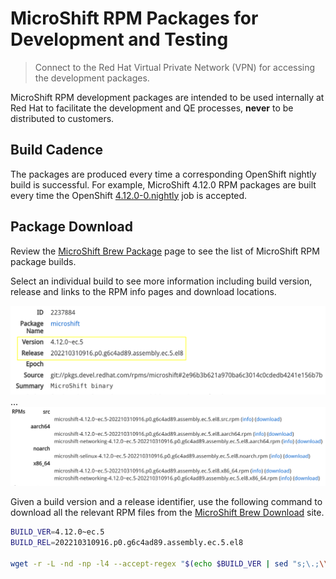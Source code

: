 # MicroShift RPM Packages for Development and Testing

> Connect to the Red Hat Virtual Private Network (VPN) for accessing the development packages.

MicroShift RPM development packages are intended to be used internally at Red Hat to facilitate the development and QE processes, **never** to be distributed to customers. 

## Build Cadence
The packages are produced every time a corresponding OpenShift nightly build is successful. For example, MicroShift 4.12.0 RPM packages are built every time the OpenShift [4.12.0-0.nightly](https://openshift-release.apps.ci.l2s4.p1.openshiftapps.com/#4.12.0-0.nightly) job is accepted.

## Package Download
Review the [MicroShift Brew Package](https://brewweb.engineering.redhat.com/brew/packageinfo?packageID=82827) page to see the list of MicroShift RPM package builds.

Select an individual build to see more information including build version, release and links to the RPM info pages and download locations.

![RPMs Version and Release](./images/rpm_packages_version.png)
...
![RPMs Info and Download](./images/rpm_packages_info.png)

Given a build version and a release identifier, use the following command to download all the relevant RPM files from the [MicroShift Brew Download](http://download.eng.bos.redhat.com/brewroot/vol/rhel-8/packages/microshift/) site.

```bash
BUILD_VER=4.12.0~ec.5
BUILD_REL=202210310916.p0.g6c4ad89.assembly.ec.5.el8

wget -r -L -nd -np -l4 --accept-regex "$(echo $BUILD_VER | sed "s;\.;\\\.;")" -A "*${BUILD_REL}*.rpm" http://download.eng.bos.redhat.com/brewroot/vol/rhel-8/packages/microshift/
```
